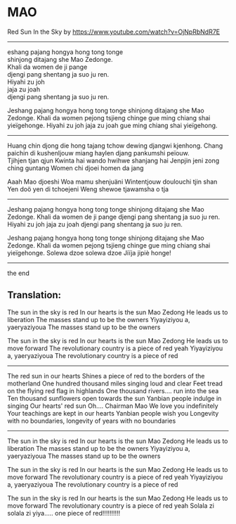 # MAO
Red Sun In the Sky by https://www.youtube.com/watch?v=OjNpRbNdR7E

--------------

eshang pajang hongya hong tong tonge  
shinjong ditajang she Mao Zedonge.  
Khali da women de ji pange  
djengi pang shentang ja suo ju ren.  
Hiyahi zu joh  
jaja zu joah  
djengi pang shentang ja suo ju ren.  

Jeshang pajang hongya hong tong tonge
shinjong ditajang she Mao Zedonge.
Khali da women pejong tsjieng chinge
gue ming chiang shai yieïgehonge.
Hiyahi zu joh
jaja zu joah
gue ming chiang shai yieïgehong.

--------------

Huang chin djong die hong tajang
tchow dewing djangwi kjenhong.
Chang paichin di kushenljouw miang
haylen djang pankumshi peïouw.  
Tjihjen tjan qjun 
Kwinta hai wando hwihwe shanjang hai
Jenpjin jeni zong ching guntang
Women chi djoei homen da jang

Aaah Mao djoeshi 
Woa mamu shenjuäni 
Wintentjouw doulouchi tjin shan   
Yen doö yen di tchoejeni
Weng shewoe tjawamsha o tja

--------------

Jeshang pajang hongya hong tong tonge
shinjong ditajang she Mao Zedonge.
Khali da women de ji pange
djengi pang shentang ja suo ju ren.
Hiyahi zu joh
jaja zu joah
djengi pang shentang ja suo ju ren.

Jeshang pajang hongya hong tong tonge
shinjong ditajang she Mao Zedonge.
Khali da women pejong tsjieng chinge
gue ming chiang shai yieïgehonge.
Solewa dzoe solewa dzoe
Jiïja jipiè honge!

-----------------

the end

Translation:
-------------

The sun in the sky is red
In our hearts is the sun Mao Zedong
He leads us to liberation
The masses stand up to be the owners
Yiyayiziyou a, yaeryaziyoua
The masses stand up to be the owners

The sun in the sky is red
In our hearts is the sun Mao Zedong
He leads us to move forward
The revolutionary country is a piece of red yeah
Yiyayiziyou a, yaeryaziyoua
The revolutionary country is a piece of red

--------------

The red sun in our hearts
Shines a piece of red to the borders of the motherland
One hundred thousand miles singing loud and clear
Feet tread on the flying red flag in highlands
One thousand rivers.... run into the sea
Ten thousand sunflowers open towards the sun
Yanbian people indulge in singing
Our hearts' red sun
Oh.... Chairman Mao
We love you indefinitely
Your teachings are kept in our hearts
Yanbian people wish you
Longevity with no boundaries, longevity of years with no boundaries

--------------

The sun in the sky is red
In our hearts is the sun Mao Zedong
He leads us to liberation
The masses stand up to be the owners
Yiyayiziyou a, yaeryaziyoua
The masses stand up to be the owners

The sun in the sky is red
In our hearts is the sun Mao Zedong
He leads us to move forward
The revolutionary country is a piece of red yeah
Yiyayiziyou a, yaeryaziyoua
The revolutionary country is a piece of red

The sun in the sky is red
In our hearts is the sun Mao Zedong
He leads us to move forward
The revolutionary country is a piece of red yeah
Solala zi solala zi
yiya..... one piece of red!!!!!!!!!!
